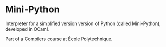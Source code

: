 # Mini-Python

Interpreter for a simplified version version of Python (called Mini-Python), developed in OCaml.

Part of a Compilers course at École Polytechnique.